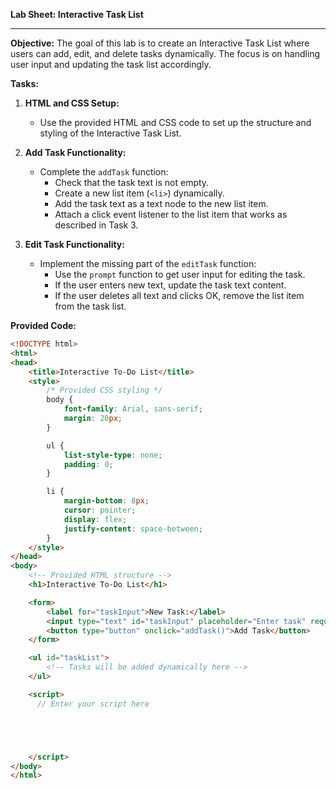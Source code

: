 **Lab Sheet: Interactive Task List**

---

**Objective:**
The goal of this lab is to create an Interactive Task List where users can add, edit, and delete tasks dynamically. The focus is on handling user input and updating the task list accordingly.


**Tasks:**

1. **HTML and CSS Setup:**
   - Use the provided HTML and CSS code to set up the structure and styling of the Interactive Task List.

2. **Add Task Functionality:**
   - Complete the `addTask` function:
      - Check that the task text is not empty.
      - Create a new list item (`<li>`) dynamically.
      - Add the task text as a text node to the new list item.
      - Attach a click event listener to the list item that works as described in Task 3.

3. **Edit Task Functionality:**
   - Implement the missing part of the `editTask` function:
      - Use the `prompt` function to get user input for editing the task.
      - If the user enters new text, update the task text content.
      - If the user deletes all text and clicks OK, remove the list item from the task list.


**Provided Code:**
```html
<!DOCTYPE html>
<html>
<head>
    <title>Interactive To-Do List</title>
    <style>
        /* Provided CSS styling */
        body {
            font-family: Arial, sans-serif;
            margin: 20px;
        }

        ul {
            list-style-type: none;
            padding: 0;
        }

        li {
            margin-bottom: 8px;
            cursor: pointer;
            display: flex;
            justify-content: space-between;
        }
    </style>
</head>
<body>
    <!-- Provided HTML structure -->
    <h1>Interactive To-Do List</h1>

    <form>
        <label for="taskInput">New Task:</label>
        <input type="text" id="taskInput" placeholder="Enter task" required>
        <button type="button" onclick="addTask()">Add Task</button>
    </form>

    <ul id="taskList">
        <!-- Tasks will be added dynamically here -->
    </ul>

    <script>
      // Enter your script here





    </script>
</body>
</html>
```